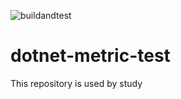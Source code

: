 ![buildandtest](https://github.com/konnta0/dotnet-metric-test/actions/workflows/test.yml/badge.svg)

# dotnet-metric-test
This repository is used by study
